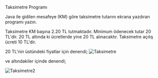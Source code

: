 Taksimetre Programı

Java ile gidilen mesafeye (KM) göre taksimetre tutarını ekrana yazdıran programı yazın.

Taksimetre KM başına 2.20 TL tutmaktadır.
Minimum ödenecek tutar 20 TL'dir. 20 TL altında ki ücretlerde yine 20 TL alınacaktır.
Taksimetre açılış ücreti 10 TL'dir.

20 TL'nin üstündeki fiyatlar için denendi; 
![Taksimetre](https://user-images.githubusercontent.com/111523448/189337086-5984508f-2115-4b32-b7e4-87226e63e486.PNG)

ve altındakiler içinde denendi;

![Taksimetre2](https://user-images.githubusercontent.com/111523448/189337154-2bf268e0-97bc-4437-9d99-c4d3fa5312c9.PNG)
